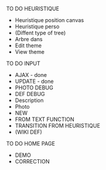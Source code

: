 
TO DO HEURISTIQUE
- Heuristique position canvas
- Heuristique perso
- (Diffent type of tree)
- Arbre dans
- Edit theme
- View theme

TO DO INPUT
- AJAX                          - done
- UPDATE                        - done
- PHOTO DEBUG
- DEF DEBUG
- Description
- Photo
- NEW
- FROM TEXT FUNCTION
- TRANSITION FROM HEURISTIQUE
- (WIKI DEF)



TO DO HOME PAGE
- DEMO
- CORRECTION


